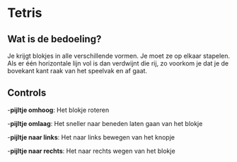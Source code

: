 # Tetris

## Wat is de bedoeling?
Je krijgt blokjes in alle verschillende vormen. Je moet ze op elkaar stapelen. Als er één horizontale lijn vol is dan verdwijnt die rij, zo voorkom je dat je de bovekant kant raak van het speelvak en af gaat.

## Controls


-**pijltje omhoog**: Het blokje roteren  

-**pijltje omlaag**: Het sneller naar beneden laten gaan van het blokje

-**pijltje naar links**: Het naar links bewegen van het knopje

-**pijltje naar rechts**: Het naar rechts wegen van het blokje
